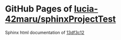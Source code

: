 GitHub Pages of [lucia-42maru/sphinxProjectTest](https://github.com/lucia-42maru/sphinxProjectTest.git)
===
Sphinx html documentation of [13df3c12](https://github.com/lucia-42maru/sphinxProjectTest/tree/13df3c12c0934e6962b8796469ecf14821c33a71)
